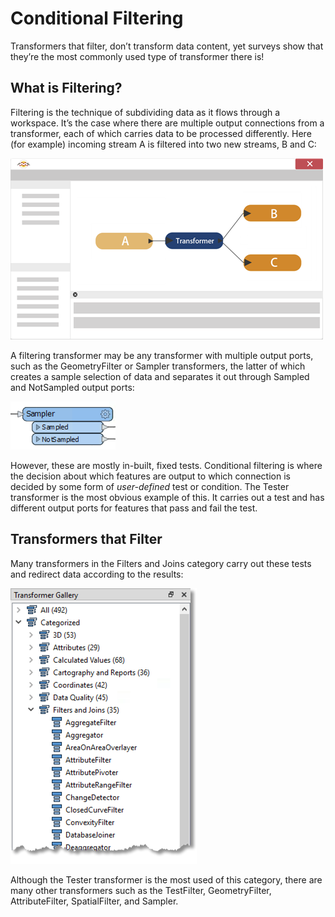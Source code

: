 # Conditional Filtering #
Transformers that filter, don’t transform data content, yet surveys show that they’re the most commonly used type of transformer there is!

## What is Filtering? ##
Filtering is the technique of subdividing data as it flows through a workspace. It’s the case where there are multiple output connections from a transformer, each of which carries data to be processed differently. Here (for example) incoming stream A is filtered into two new streams, B and C:

![](./Images/Img4.046.FeatureFilteringDiagramHalfScale.png)

A filtering transformer may be any transformer with multiple output ports, such as the GeometryFilter or Sampler transformers, the latter of which creates a sample selection of data and separates it out through Sampled and NotSampled output ports:

![](./Images/Img4.047.SamplerTransformers.png)

However, these are mostly in-built, fixed tests. Conditional filtering is where the decision about which features are output to which connection is decided by some form of *user-defined* test or condition. The Tester transformer is the most obvious example of this. It carries out a test and has different output ports for features that pass and fail the test.


## Transformers that Filter ##
Many transformers in the Filters and Joins category carry out these tests and redirect data according to the results:

![](./Images/Img4.048.FilterTransformers.png)

Although the Tester transformer is the most used of this category, there are many other transformers such as the TestFilter, GeometryFilter, AttributeFilter, SpatialFilter, and Sampler.

